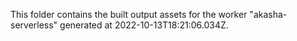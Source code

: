 This folder contains the built output assets for the worker "akasha-serverless" generated at 2022-10-13T18:21:06.034Z.